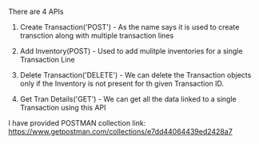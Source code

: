 There are 4 APIs

1. Create Transaction('POST') - As the name says it is used to create transction along with multiple transaction lines

2. Add Inventory(POST) - Used to add mulitple inventories for a single Transaction Line

3. Delete Transaction('DELETE') - We can delete the Transaction objects only if the Inventory is not present for th given Transaction ID.

4. Get Tran Details('GET') -  We can get all the data linked to a single Transaction using this API

I have provided POSTMAN collection link:
https://www.getpostman.com/collections/e7dd44064439ed2428a7